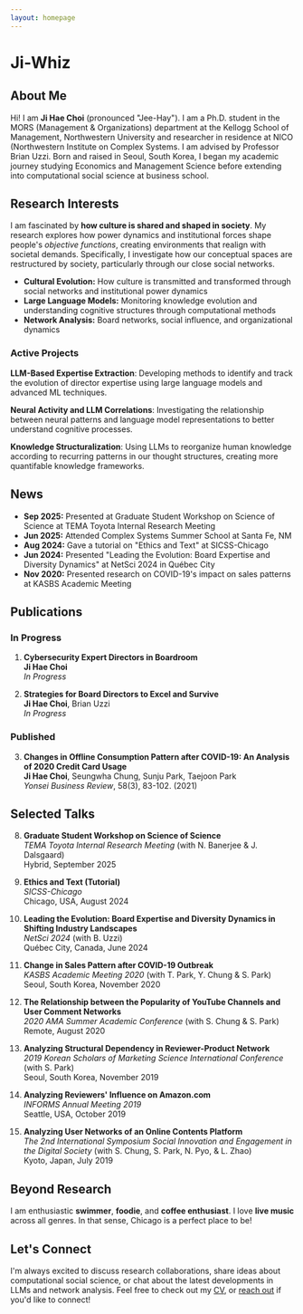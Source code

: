 ```yaml
---
layout: homepage
---
```

# Ji-Whiz

## About Me

Hi! I am **Ji Hae Choi** (pronounced "Jee-Hay"). 
I am a Ph.D. student in the MORS (Management & Organizations) department at the Kellogg School of Management, Northwestern University and researcher in residence at NICO (Northwestern Institute on Complex Systems. I am advised by Professor Brian Uzzi. 
Born and raised in Seoul, South Korea, I began my academic journey studying Economics and Management Science before extending into computational social science at business school.

## Research Interests

I am fascinated by **how culture is shared and shaped in society**. My research explores how power dynamics and institutional forces shape people's *objective functions*, creating environments that realign with societal demands. Specifically, I investigate how our conceptual spaces are restructured by society, particularly through our close social networks.

- **Cultural Evolution:** How culture is transmitted and transformed through social networks and institutional power dynamics
- **Large Language Models:** Monitoring knowledge evolution and understanding cognitive structures through computational methods
- **Network Analysis:** Board networks, social influence, and organizational dynamics

### Active Projects

**LLM-Based Expertise Extraction**: Developing methods to identify and track the evolution of director expertise using large language models and advanced ML techniques.

**Neural Activity and LLM Correlations**: Investigating the relationship between neural patterns and language model representations to better understand cognitive processes.

**Knowledge Structuralization**: Using LLMs to reorganize human knowledge according to recurring patterns in our thought structures, creating more quantifable knowledge frameworks.

## News

- **Sep 2025:** Presented at Graduate Student Workshop on Science of Science at TEMA Toyota Internal Research Meeting
- **Jun 2025:** Attended Complex Systems Summer School at Santa Fe, NM
- **Aug 2024:** Gave a tutorial on "Ethics and Text" at SICSS-Chicago
- **Jun 2024:** Presented "Leading the Evolution: Board Expertise and Diversity Dynamics" at NetSci 2024 in Québec City
- **Nov 2020:** Presented research on COVID-19's impact on sales patterns at KASBS Academic Meeting

## Publications

### In Progress

1. **Cybersecurity Expert Directors in Boardroom**  
   **Ji Hae Choi**  
   *In Progress*

2. **Strategies for Board Directors to Excel and Survive**  
   **Ji Hae Choi**, Brian Uzzi  
   *In Progress*

### Published

3. **Changes in Offline Consumption Pattern after COVID-19: An Analysis of 2020 Credit Card Usage**  
   **Ji Hae Choi**, Seungwha Chung, Sunju Park, Taejoon Park  
   *Yonsei Business Review*, 58(3), 83-102. (2021)

## Selected Talks

8. **Graduate Student Workshop on Science of Science**  
   *TEMA Toyota Internal Research Meeting* (with N. Banerjee & J. Dalsgaard)  
   Hybrid, September 2025

7. **Ethics and Text (Tutorial)**  
   *SICSS-Chicago*  
   Chicago, USA, August 2024

6. **Leading the Evolution: Board Expertise and Diversity Dynamics in Shifting Industry Landscapes**  
   *NetSci 2024* (with B. Uzzi)  
   Québec City, Canada, June 2024

5. **Change in Sales Pattern after COVID-19 Outbreak**  
   *KASBS Academic Meeting 2020* (with T. Park, Y. Chung & S. Park)  
   Seoul, South Korea, November 2020

4. **The Relationship between the Popularity of YouTube Channels and User Comment Networks**  
   *2020 AMA Summer Academic Conference* (with S. Chung & S. Park)  
   Remote, August 2020

3. **Analyzing Structural Dependency in Reviewer-Product Network**  
   *2019 Korean Scholars of Marketing Science International Conference* (with S. Park)  
   Seoul, South Korea, November 2019

2. **Analyzing Reviewers' Influence on Amazon.com**  
   *INFORMS Annual Meeting 2019*  
   Seattle, USA, October 2019

1. **Analyzing User Networks of an Online Contents Platform**  
   *The 2nd International Symposium Social Innovation and Engagement in the Digital Society* (with S. Chung, S. Park, N. Pyo, & L. Zhao)  
   Kyoto, Japan, July 2019

## Beyond Research

I am enthusiastic **swimmer**, **foodie**, and **coffee enthusiast**. I love **live music** across all genres. In that sense, Chicago is a perfect place to be!

## Let's Connect

I'm always excited to discuss research collaborations, share ideas about computational social science, or chat about the latest developments in LLMs and network analysis. Feel free to check out my [CV](./assets/CV_JHC_092325.pdf), or [reach out](mailto:jihae[dot]choi[at]kellogg.northwestern.edu) <!-- jihae[dot]choi[at]... will break --> if you'd like to connect!
